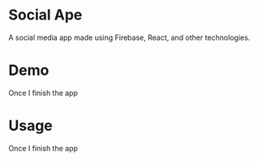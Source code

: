 # Social Ape

A social media app made using Firebase, React, and other technologies.

# Demo

Once I finish the app

# Usage

Once I finish the app
